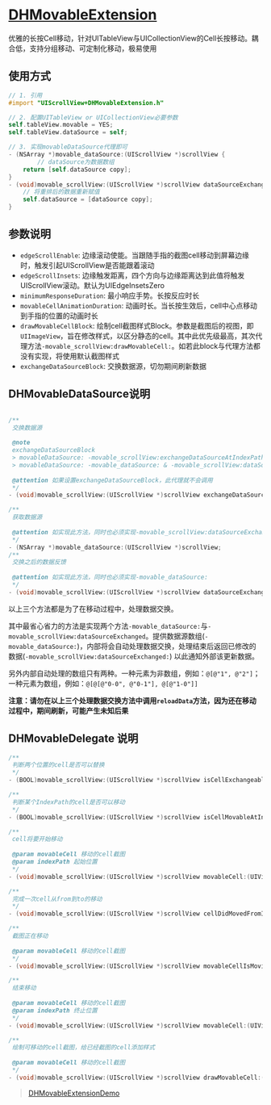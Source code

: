 # [DHMovableExtension](https://github.com/DanielHusx/DHMovableExtension)

优雅的长按Cell移动，针对UITableView与UICollectionView的Cell长按移动。耦合低，支持分组移动、可定制化移动，极易使用

## 使用方式

```objective-c
// 1. 引用
#import "UIScrollView+DHMovableExtension.h"

// 2. 配置UITableView or UICollectionView必要参数
self.tableView.movable = YES;
self.tableView.dataSource = self;

// 3. 实现movableDataSource代理即可
- (NSArray *)movable_dataSource:(UIScrollView *)scrollView {
		// dataSource为数据数组
    return [self.dataSource copy];
}
- (void)movable_scrollView:(UIScrollView *)scrollView dataSourceExchanged:(NSArray *)dataSource {
  	// 将重排后的数据重新赋值
    self.dataSource = [dataSource copy];
}
```



## 参数说明

- `edgeScrollEnable`: 边缘滚动使能。当跟随手指的截图cell移动到屏幕边缘时，触发引起UIScrollView是否能跟着滚动
- `edgeScrollInsets`: 边缘触发距离，四个方向与边缘距离达到此值将触发UIScrollView滚动。默认为UIEdgeInsetsZero
- `minimumResponseDuration`: 最小响应手势。长按反应时长
- `movableCellAnimationDuration`: 动画时长。当长按生效后，cell中心点移动到手指的位置的动画时长
- `drawMovableCellBlock`: 绘制cell截图样式Block。参数是截图后的视图，即`UIImageView`，旨在修改样式，以区分静态的cell。其中此优先级最高，其次代理方法`-movable_scrollView:drawMovableCell:`。如若此block与代理方法都没有实现，将使用默认截图样式
- `exchangeDataSourceBlock`: 交换数据源，切勿期间刷新数据

## DHMovableDataSource说明

```objective-c

/**
 交换数据源
 
 @note
 exchangeDataSourceBlock
 > movableDataSource: -movable_scrollView:exchangeDataSourceAtIndexPath:to:
 > movableDataSource: -movable_dataSource: & -movable_scrollView:dataSourceExchanged:
 
 @attention 如果设置exchangeDataSourceBlock，此代理就不会调用
 */
- (void)movable_scrollView:(UIScrollView *)scrollView exchangeDataSourceAtIndexPath:(NSIndexPath *)from to:(NSIndexPath *)to;

/**
 获取数据源
 
 @attention 如实现此方法，同时也必须实现-movable_scrollView:dataSourceExchanged:
 */
- (NSArray *)movable_dataSource:(UIScrollView *)scrollView;
/**
 交换之后的数据反馈
 
 @attention 如实现此方法，同时也必须实现-movable_dataSource:
 */
- (void)movable_scrollView:(UIScrollView *)scrollView dataSourceExchanged:(NSArray *)dataSource;
```

以上三个方法都是为了在移动过程中，处理数据交换。

其中最省心省力的方法是实现两个方法`-movable_dataSource:`与`-movable_scrollView:dataSourceExchanged`。提供数据源数组(`-movable_dataSource:`)，内部将会自动处理数据交换，处理结束后返回已修改的数据(`-movable_scrollView:dataSourceExchanged:`) 以此通知外部该更新数据。

另外内部自动处理的数组只有两种。一种元素为非数组，例如：`@[@"1", @"2"]`；一种元素为数组，例如：`@[@[@"0-0", @"0-1"], @[@"1-0"]]`

**注意：请勿在以上三个处理数据交换方法中调用`reloadData`方法，因为还在移动过程中，期间刷新，可能产生未知后果**



## DHMovableDelegate 说明

```objective-c
/**
 判断两个位置的cell是否可以替换
 */
- (BOOL)movable_scrollView:(UIScrollView *)scrollView isCellExchangeableFromIndexPath:(NSIndexPath *)fromIndexPath toIndexPath:(NSIndexPath *)toIndexPath;

/**
 判断某个IndexPath的cell是否可以移动
 */
- (BOOL)movable_scrollView:(UIScrollView *)scrollView isCellMovableAtIndexPath:(NSIndexPath *)indexPath;

/**
 cell将要开始移动
 
 @param movableCell 移动的cell截图
 @param indexPath 起始位置
 */
- (void)movable_scrollView:(UIScrollView *)scrollView movableCell:(UIView *)movableCell willMoveFromIndexPath:(NSIndexPath *)indexPath;

/**
 完成一次cell从from到to的移动
 */
- (void)movable_scrollView:(UIScrollView *)scrollView cellDidMovedFromIndexPath:(NSIndexPath *)fromIndexPath toIndexPath:(NSIndexPath *)toIndexPath;

/**
 截图正在移动
 
 @param movableCell 移动的cell截图
 */
- (void)movable_scrollView:(UIScrollView *)scrollView movableCellIsMoving:(UIView *)movableCell;

/**
 结束移动
 
 @param movableCell 移动的cell截图
 @param indexPath 终止位置
 */
- (void)movable_scrollView:(UIScrollView *)scrollView movableCell:(UIView *)movableCell didEndMovedAtIndexPath:(NSIndexPath *)indexPath;

/**
 绘制可移动的cell截图，给已经截图的cell添加样式
 
 @param movableCell 移动的cell截图
 */
- (void)movable_scrollView:(UIScrollView *)scrollView drawMovableCell:(UIView *)movableCell;
```

> [DHMovableExtensionDemo](https://github.com/DanielHusx/DHMovableExtension)